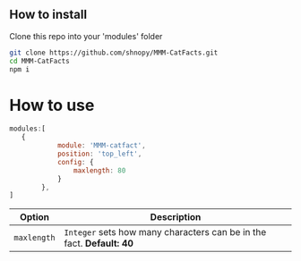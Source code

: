 ## How to install
Clone this repo into your 'modules' folder

```bash
git clone https://github.com/shnopy/MMM-CatFacts.git
cd MMM-CatFacts
npm i
```

# How to use

```javascript
modules:[
   {
			module: 'MMM-catfact',
			position: 'top_left',
			config: {
				maxlength: 80
			}
		},
]
```

|Option|Description|
|---|---|
|`maxlength`|`Integer` sets how many characters can be in the fact. **Default: 40**|
